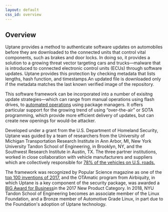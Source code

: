 ```yaml
---
layout: default
css_id: overview
---
```


## Overview ##


Uptane provides a method to authenticate software updates on automobiles before
they are downloaded to the connected units that control vital components, such
as brakes and door locks. In doing so, it provides a solution to a growing threat vector
targeting cars and trucks—malware that is introduced to connected electronic control
units (ECUs) through software updates.
Uptane provides this protection by checking metadata that lists lengths,
hash function, and timestamps.An updated file is downloaded only if the
metadata matches the last known verified image of the repository.

This software framework can be incorporated into a number of exisitng update
strategies—which can range from manual operations
using flash drives, to [automated operations](https://sbabic.github.io/swupdate/overview.html)
using package managers. It offers particular support for the growing trend of
using  “over-the-air” or SOTA programming, which provide more efficient delivery
of updates, but can create new openings for would-be attacker.

Developed under a grant from the U.S. Department of Homeland Security, Uptane was
guided by a team of researchers from the University of Michigan Transportation
Research Institute in Ann Arbor, MI, New York University Tandon School of
Engineering, in Brooklyn, NY,
and the Southwest Research Institute in Austin, TX. The three partner
institutions, worked in close collaboration with vehicle manufacturers and
suppliers which are collectively responsible for [78% of the vehicles on U.S. roads.](https://ieeexplore.ieee.org/stamp/stamp.jsp?tp=&arnumber=8278174&tag=1 )

The framework was recognized by Popular Science magazine as one of the
[top 100 inventions of 2017,](https://www.popsci.com/top-security-innovations-2017 )
and the OTAmatic program from Airbiquity, in which Uptane is a key component of
the security package, was awarded a [BIG Award for Business](https://www.bintelligence.com/big-awards-for-business/)in
the 2017 New Product Category. In 2018, NYU Tandon School of
Engineering becomes an associate member of the Linux Foundation, and a
Bronze member of Automotive Grade Linux, in part due to the Foundation's adoption
of Uptane technology. 
